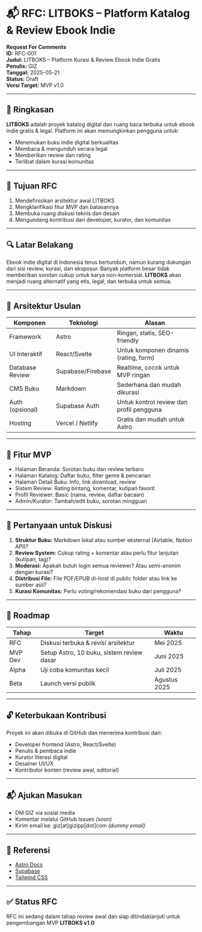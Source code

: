 # 📬 RFC: LITBOKS – Platform Katalog & Review Ebook Indie

**Request For Comments**  
**ID:** RFC-001  
**Judul:** LITBOKS – Platform Kurasi & Review Ebook Indie Gratis  
**Penulis:** GIZ  
**Tanggal:** 2025-05-21  
**Status:** Draft  
**Versi Target:** MVP v1.0

---

## 🧭 Ringkasan

**LITBOKS** adalah proyek katalog digital dan ruang baca terbuka untuk ebook indie gratis & legal. Platform ini akan memungkinkan pengguna untuk:

- Menemukan buku indie digital berkualitas  
- Membaca & mengunduh secara legal  
- Memberikan review dan rating  
- Terlibat dalam kurasi komunitas

---

## 🎯 Tujuan RFC

1. Mendefinisikan arsitektur awal LITBOKS
2. Mengklarifikasi fitur MVP dan batasannya
3. Membuka ruang diskusi teknis dan desain
4. Mengundang kontribusi dari developer, kurator, dan komunitas

---

## 🔍 Latar Belakang

Ebook indie digital di Indonesia terus bertumbuh, namun kurang dukungan dari sisi review, kurasi, dan eksposur. Banyak platform besar tidak memberikan sorotan cukup untuk karya non-komersial. **LITBOKS** akan menjadi ruang alternatif yang etis, legal, dan terbuka untuk semua.

---

## 🧱 Arsitektur Usulan

| Komponen         | Teknologi         | Alasan                                      |
|------------------|-------------------|---------------------------------------------|
| Framework        | Astro             | Ringan, statis, SEO-friendly                |
| UI Interaktif    | React/Svelte      | Untuk komponen dinamis (rating, form)       |
| Database Review  | Supabase/Firebase | Realtime, cocok untuk MVP ringan            |
| CMS Buku         | Markdown          | Sederhana dan mudah dikurasi                |
| Auth (opsional)  | Supabase Auth     | Untuk kontrol review dan profil pengguna    |
| Hosting          | Vercel / Netlify  | Gratis dan mudah untuk Astro                |

---

## 🔧 Fitur MVP

- Halaman Beranda: Sorotan buku dan review terbaru  
- Halaman Katalog: Daftar buku, filter genre & pencarian  
- Halaman Detail Buku: Info, link download, review  
- Sistem Review: Rating bintang, komentar, kutipan favorit  
- Profil Reviewer: Basic (nama, review, daftar bacaan)  
- Admin/Kurator: Tambah/edit buku, sorotan mingguan

---

## 🧪 Pertanyaan untuk Diskusi

1. **Struktur Buku:** Markdown lokal atau sumber eksternal (Airtable, Notion API)?  
2. **Review System:** Cukup rating + komentar atau perlu fitur lanjutan (kutipan, tag)?  
3. **Moderasi:** Apakah butuh login semua reviewer? Atau semi-anonim dengan kurasi?  
4. **Distribusi File:** File PDF/EPUB di-host di public folder atau link ke sumber asli?  
5. **Kurasi Komunitas:** Perlu voting/rekomendasi buku dari pengguna?

---

## 📍 Roadmap

| Tahap    | Target                                    | Waktu        |
|----------|-------------------------------------------|--------------|
| RFC      | Diskusi terbuka & revisi arsitektur       | Mei 2025     |
| MVP Dev  | Setup Astro, 10 buku, sistem review dasar | Juni 2025    |
| Alpha    | Uji coba komunitas kecil                  | Juli 2025    |
| Beta     | Launch versi publik                       | Agustus 2025 |

---

## 🔓 Keterbukaan Kontribusi

Proyek ini akan dibuka di GitHub dan menerima kontribusi dari:

- Developer frontend (Astro, React/Svelte)
- Penulis & pembaca indie
- Kurator literasi digital
- Desainer UI/UX
- Kontributor konten (review awal, editorial)

---

## 📬 Ajukan Masukan

- DM GIZ via sosial media  
- Komentar melalui GitHub Issues *(soon)*  
- Kirim email ke: giz[at]gizipp[dot]com *(dummy email)*

---

## 📎 Referensi

- [Astro Docs](https://docs.astro.build/)
- [Supabase](https://supabase.com/)
- [Tailwind CSS](https://tailwindcss.com/)

---

## ✅ Status RFC

RFC ini sedang dalam tahap review awal dan siap ditindaklanjuti untuk pengembangan MVP **LITBOKS v1.0**
